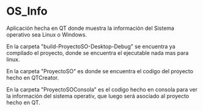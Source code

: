 OS_Info
=======

Aplicación hecha en QT donde muestra la información del Sistema operativo sea Linux o Windows.



En la carpeta "build-ProyectoSO-Desktop-Debug" se encuentra ya compilado el proyecto, donde se encuentra el ejecutable
nada mas para linux.

En la carpeta "ProyectoSO" es donde se encuentra el codigo del proyecto hecho en QTCreator.

En la carpeta "ProyectoSOConsola" es el codigo hecho en consola para ver la información del sistema operativ, que luego
será asociado al proyecto hecho en QT.
